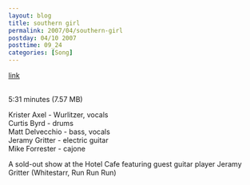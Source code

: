 ```yaml
---
layout: blog
title: southern girl
permalink: 2007/04/southern-girl
postday: 04/10 2007
posttime: 09_24
categories: [Song]
---
```


<a href="http://kristeraxel.com/media/vault/hotelcafe-southerngirl.mp3">link</a>

<br />5:31 minutes (7.57 MB)<p>Krister Axel - Wurlitzer, vocals<br />
Curtis Byrd - drums<br />
Matt Delvecchio - bass, vocals<br />
Jeramy Gritter - electric guitar<br />
Mike Forrester - cajone</p>
<p>A sold-out show at the Hotel Cafe featuring guest guitar player Jeramy Gritter (Whitestarr, Run Run Run)</p>
